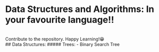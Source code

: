 # Data Structures and Algorithms: In your favourite language!!
<br>
Contribute to the repository. Happy Learning!😁
<br>
## Data Structures:
##### Trees:
- Binary Search Tree
